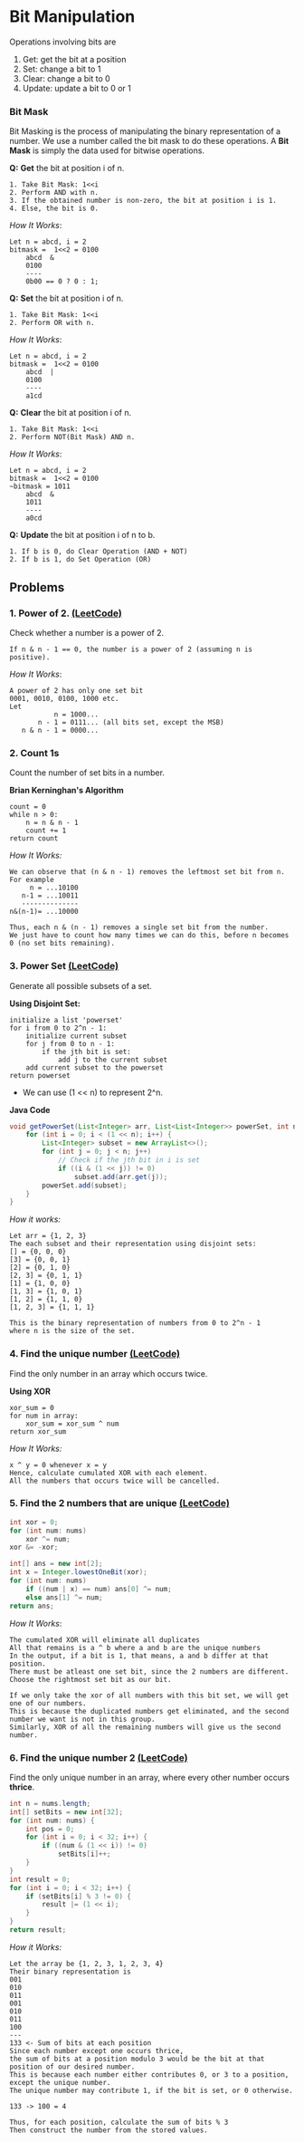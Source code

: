 # Bit Manipulation

Operations involving bits are 

1. Get: get the bit at a position
2. Set: change a bit to 1
3. Clear: change a bit to 0
4. Update: update a bit to 0 or 1

### Bit Mask

Bit Masking is the process of manipulating the binary representation of a number. 
We use a number called the bit mask to do these operations.
A **Bit Mask** is simply the data used for bitwise operations.

**Q:** **Get** the bit at position i of n.
```
1. Take Bit Mask: 1<<i
2. Perform AND with n.
3. If the obtained number is non-zero, the bit at position i is 1.
4. Else, the bit is 0.
```

*How It Works*: 
```
Let n = abcd, i = 2
bitmask =  1<<2 = 0100
    abcd  &
    0100
    ----
    0b00 == 0 ? 0 : 1;
```

**Q:** **Set** the bit at position i of n.
```
1. Take Bit Mask: 1<<i 
2. Perform OR with n.
```
*How It Works*: 
```
Let n = abcd, i = 2
bitmask =  1<<2 = 0100
    abcd  |
    0100
    ----
    a1cd
```

**Q:** **Clear** the bit at position i of n.
```
1. Take Bit Mask: 1<<i 
2. Perform NOT(Bit Mask) AND n.
```
*How It Works*:
```
Let n = abcd, i = 2
bitmask =  1<<2 = 0100
~bitmask = 1011
    abcd  &
    1011
    ----
    a0cd
```

**Q:** **Update** the bit at position i of n to b.
```
1. If b is 0, do Clear Operation (AND + NOT)
2. If b is 1, do Set Operation (OR)
```

## Problems

### 1. Power of 2. [(LeetCode)](https://leetcode.com/problems/power-of-two/)

Check whether a number is a power of 2.
```
If n & n - 1 == 0, the number is a power of 2 (assuming n is positive).
```
*How It Works*:
```
A power of 2 has only one set bit
0001, 0010, 0100, 1000 etc.
Let
           n = 1000...
       n - 1 = 0111... (all bits set, except the MSB)
   n & n - 1 = 0000...
```

### 2. Count 1s

Count the number of set bits in a number.

**Brian Kerninghan's Algorithm**
```
count = 0
while n > 0:
    n = n & n - 1
    count += 1
return count
```
*How It Works:*
```
We can observe that (n & n - 1) removes the leftmost set bit from n.
For example
     n = ...10100
   n-1 = ...10011
   --------------
n&(n-1)= ...10000

Thus, each n & (n - 1) removes a single set bit from the number.
We just have to count how many times we can do this, before n becomes 0 (no set bits remaining).
```

### 3. Power Set [(LeetCode)](https://leetcode.com/problems/subsets/)

Generate all possible subsets of a set.

**Using Disjoint Set:**
```
initialize a list 'powerset'
for i from 0 to 2^n - 1:
    initialize current subset
    for j from 0 to n - 1:
        if the jth bit is set:
            add j to the current subset
    add current subset to the powerset
return powerset
```
* We can use (1 << n) to represent 2^n.

**Java Code**
```java
void getPowerSet(List<Integer> arr, List<List<Integer>> powerSet, int n) {
    for (int i = 0; i < (1 << n); i++) {
        List<Integer> subset = new ArrayList<>();
        for (int j = 0; j < n; j++)
            // Check if the jth bit in i is set
            if ((i & (1 << j)) != 0) 
                subset.add(arr.get(j));
        powerSet.add(subset);
    }        
}
``` 
*How it works:*
```
Let arr = {1, 2, 3}
The each subset and their representation using disjoint sets:
[] = {0, 0, 0}
[3] = {0, 0, 1}
[2] = {0, 1, 0}
[2, 3] = {0, 1, 1}
[1] = {1, 0, 0}
[1, 3] = {1, 0, 1}
[1, 2] = {1, 1, 0}
[1, 2, 3] = {1, 1, 1}

This is the binary representation of numbers from 0 to 2^n - 1
where n is the size of the set.
```

### 4. Find the unique number [(LeetCode)](https://leetcode.com/problems/single-number/)

Find the only number in an array which occurs twice.

**Using XOR**
```
xor_sum = 0
for num in array:
    xor_sum = xor_sum ^ num
return xor_sum
```
*How It Works:*
```
x ^ y = 0 whenever x = y
Hence, calculate cumulated XOR with each element.
All the numbers that occurs twice will be cancelled.
```

### 5. Find the 2 numbers that are unique [(LeetCode)](https://leetcode.com/problems/single-number-iii/)

```java
int xor = 0;
for (int num: nums)
    xor ^= num;
xor &= -xor;

int[] ans = new int[2];
int x = Integer.lowestOneBit(xor);
for (int num: nums)
    if ((num | x) == num) ans[0] ^= num;
    else ans[1] ^= num;
return ans;
```
*How It Works*:
```
The cumulated XOR will eliminate all duplicates
All that remains is a ^ b where a and b are the unique numbers
In the output, if a bit is 1, that means, a and b differ at that position.
There must be atleast one set bit, since the 2 numbers are different.
Choose the rightmost set bit as our bit.

If we only take the xor of all numbers with this bit set, we will get one of our numbers.
This is because the duplicated numbers get eliminated, and the second number we want is not in this group.
Similarly, XOR of all the remaining numbers will give us the second number.
```

### 6. Find the unique number 2 [(LeetCode)](https://leetcode.com/problems/single-number-ii/)

Find the only unique number in an array, where every other number occurs **thrice**.

```java
int n = nums.length;
int[] setBits = new int[32];
for (int num: nums) {
    int pos = 0;
    for (int i = 0; i < 32; i++) {
        if ((num & (1 << i)) != 0) 
            setBits[i]++;
    }
}
int result = 0;
for (int i = 0; i < 32; i++) {
    if (setBits[i] % 3 != 0) {
        result |= (1 << i);
    }
}
return result;
```
*How it Works:*
```
Let the array be {1, 2, 3, 1, 2, 3, 4}
Their binary representation is 
001
010
011
001
010
011
100
---
133 <- Sum of bits at each position
Since each number except one occurs thrice, 
the sum of bits at a position modulo 3 would be the bit at that position of our desired number.
This is because each number either contributes 0, or 3 to a position, except the unique number. 
The unique number may contribute 1, if the bit is set, or 0 otherwise.

133 -> 100 = 4

Thus, for each position, calculate the sum of bits % 3
Then construct the number from the stored values.
```


